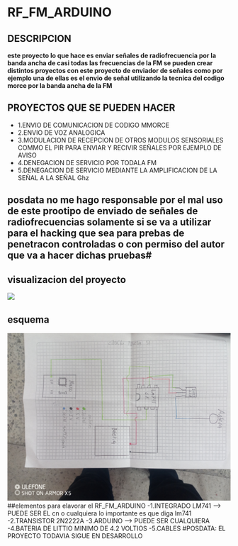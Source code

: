 # RF_FM_ARDUINO

## DESCRIPCION
  **este proyecto lo que hace es enviar señales de radiofrecuencia por la banda ancha de casi todas las frecuencias de la FM se pueden crear distintos proyectos con este proyecto de enviador de señales como por ejemplo una de  ellas es el envio de señal utilizando la tecnica del codigo morce por la banda ancha de la FM**
## PROYECTOS QUE SE PUEDEN HACER
  - 1.ENVIO DE COMUNICACION DE CODIGO MMORCE
  - 2.ENVIO DE VOZ ANALOGICA
  - 3.MODULACION DE RECEPCION DE OTROS MODULOS SENSORIALES COMMO EL PIR PARA ENVIAR Y RECIVIR SEÑALES POR EJEMPLO
    DE AVISO
  - 4.DENEGACION DE SERVICIO POR TODALA FM
  - 5.DENEGACION DE SERVICIO MEDIANTE LA AMPLIFICACION DE LA SEÑAL A LA SEÑAL Ghz
## posdata no me hago responsable por el mal uso de este prootipo de enviado de señales de radiofrecuencias solamente si se va a utilizar para el hacking que sea para prebas de penetracon controladas o con permiso del autor que va a hacer dichas pruebas#
## visualizacion del proyecto
![](https://github.com/L3-programing/RF_FM_arduino/blob/main/IMG_20240907_095236_157.jpg)
## esquema
![](https://github.com/L3-programing/RF_FM_arduino/blob/main/IMG_20240907_095212_656.jpg)
##elementos para elavorar el  RF_FM_ARDUINO
 -1.INTEGRADO LM741 --> PUEDE  SER EL cn o cualquiera  lo  importante  es  que diga  lm741
 -2.TRANSISTOR 2N2222A
 -3.ARDUINO  --> PUEDE  SER CUALQUIERA
 -4.BATERIA  DE  LITTIO MINIMO DE 4.2 VOLTIOS
 -5.CABLES
 #POSDATA: EL  PROYECTO  TODAVIA SIGUE EN  DESARROLLO
